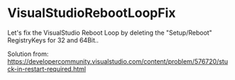 # VisualStudioRebootLoopFix
Let's fix the VisualStudio Reboot Loop by deleting the "Setup/Reboot" RegistryKeys for 32 and 64Bit..

Solution from: https://developercommunity.visualstudio.com/content/problem/576720/stuck-in-restart-required.html
